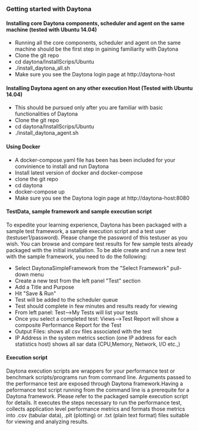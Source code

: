 ### Getting started with Daytona

#### Installing core Daytona components, scheduler and agent on the same machine (tested with Ubuntu 14.04)
* Running all the core components, scheduler and agent on the same machine should be the first step in gaining familiarity with Daytona
* Clone the git repo
* cd daytona/InstallScrips/Ubuntu
* ./install_daytona_all.sh
* Make sure you see the Daytona login page at http://daytona-host

#### Installing Daytona agent on any other execution Host (Tested with Ubuntu 14.04) 
* This should be pursued only after you are familiar with basic functionalities of Daytona
* Clone the git repo
* cd daytona/InstallScrips/Ubuntu
* ./install_daytona_agent.sh

#### Using Docker
* A docker-compose.yaml file has been has been included for your convinience to install and run Daytona
* Install latest version of docker and docker-compose 
* clone the git repo
* cd daytona
* docker-compose up 
* Make sure you see the Daytona login page at http://daytona-host:8080

#### TestData, sample framework and sample execution script
To expedite your learning experience, Daytona has been packaged with a sample test framework, a sample execution script and a test user (testuser1/password). Please change the password of this testuser as you wish. You can browse and compare test results for few sample tests already packaged with the initial installation. To be able create and run a new test with the sample framework, you need to do the following:

* Select DaytonaSimpleFramework from the "Select Framework" pull-down menu 
* Create a new test from the left panel "Test" section
* Add a Title and Purpose
* Hit "Save & Run" 
* Test will be added to the scheduler queue
* Test should complete in few minutes and results ready for viewing
* From left panel: Test-->My Tests will list your tests
* Once you select a completed test: Views-->Test Report will show a composite Performance Report for the Test
* Output Files: shows all csv files associated with the test
* IP Address in the system metrics section (one IP address for each statistics host) shows all sar data (CPU,Memory, Network, I/O etc.,)

#### Execution script
Daytona execution scripts are wrappers for your performance test or benchmark scripts/programs run from command line. Arguments passed to the performance test are exposed through Daytona framework.Having a peformance test script running from the command line is a prerequite for a Daytona framework. Please refer to the packaged sample execution script for details. It executes the steps necessary to run the performance test, collects application level performance metrics and formats those metrics into .csv (tabular data), .plt (plotting) or .txt (plain text format) files suitable for viewing and analyzing results.     
